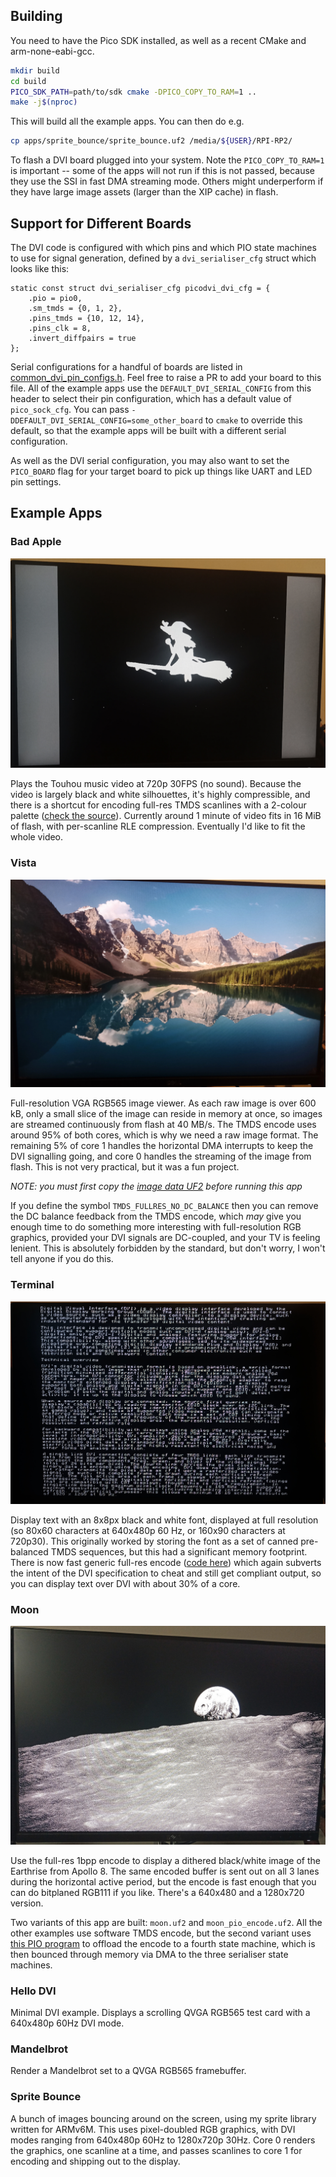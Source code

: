 Building
--------

You need to have the Pico SDK installed, as well as a recent CMake and arm-none-eabi-gcc.


```bash
mkdir build
cd build
PICO_SDK_PATH=path/to/sdk cmake -DPICO_COPY_TO_RAM=1 ..
make -j$(nproc)
```

This will build all the example apps. You can then do e.g.

```bash
cp apps/sprite_bounce/sprite_bounce.uf2 /media/${USER}/RPI-RP2/
```

To flash a DVI board plugged into your system. Note the `PICO_COPY_TO_RAM=1` is important -- some of the apps will not run if this is not passed, because they use the SSI in fast DMA streaming mode. Others might underperform if they have large image assets (larger than the XIP cache) in flash.

Support for Different Boards
----------------------------

The DVI code is configured with which pins and which PIO state machines to use for signal generation, defined by a `dvi_serialiser_cfg` struct which looks like this:

```
static const struct dvi_serialiser_cfg picodvi_dvi_cfg = {
	.pio = pio0,
	.sm_tmds = {0, 1, 2},
	.pins_tmds = {10, 12, 14},
	.pins_clk = 8,
	.invert_diffpairs = true
};
```

Serial configurations for a handful of boards are listed in [common_dvi_pin_configs.h](include/common_dvi_pin_configs.h). Feel free to raise a PR to add your board to this file. All of the example apps use the `DEFAULT_DVI_SERIAL_CONFIG` from this header to select their pin configuration, which has a default value of `pico_sock_cfg`. You can pass `-DDEFAULT_DVI_SERIAL_CONFIG=some_other_board` to `cmake` to override this default, so that the example apps will be built with a different serial configuration.

As well as the DVI serial configuration, you may also want to set the `PICO_BOARD` flag for your target board to pick up things like UART and LED pin settings.

Example Apps
------------

### Bad Apple

![](../img/example_app_bad_apple.jpg)

Plays the Touhou music video at 720p 30FPS (no sound). Because the video is largely black and white silhouettes, it's highly compressible, and there is a shortcut for encoding full-res TMDS scanlines with a 2-colour palette ([check the source](apps/bad_apple/rle_decompress.S)). Currently around 1 minute of video fits in 16 MiB of flash, with per-scanline RLE compression. Eventually I'd like to fit the whole video.

### Vista

![](../img/example_app_vista.jpg)

Full-resolution VGA RGB565 image viewer. As each raw image is over 600 kB, only a small slice of the image can reside in memory at once, so images are streamed continuously from flash at 40 MB/s. The TMDS encode uses around 95% of both cores, which is why we need a raw image format. The remaining 5% of core 1 handles the horizontal DMA interrupts to keep the DVI signalling going, and core 0 handles the streaming of the image from flash. This is not very practical, but it was a fun project.

*NOTE: you must first copy the [image data UF2](assets/vista_data.uf2) before running this app*

If you define the symbol `TMDS_FULLRES_NO_DC_BALANCE` then you can remove the DC balance feedback from the TMDS encode, which *may* give you enough time to do something more interesting with full-resolution RGB graphics, provided your DVI signals are DC-coupled, and your TV is feeling lenient. This is absolutely forbidden by the standard, but don't worry, I won't tell anyone if you do this.

### Terminal

![](../img/example_app_terminal.jpg)

Display text with an 8x8px black and white font, displayed at full resolution (so 80x60 characters at 640x480p 60 Hz, or 160x90 characters at 720p30). This originally worked by storing the font as a set of canned pre-balanced TMDS sequences, but this had a significant memory footprint. There is now fast generic full-res encode ([code here](https://github.com/Wren6991/PicoDVI/blob/6bafa3c3e3f6796b49eb599476ee2a43ae5ccf67/software/libdvi/tmds_encode.S#L176)) which again subverts the intent of the DVI specification to cheat and still get compliant output, so you can display text over DVI with about 30% of a core.

### Moon

![](../img/example_app_moon.jpg)

Use the full-res 1bpp encode to display a dithered black/white image of the Earthrise from Apollo 8. The same encoded buffer is sent out on all 3 lanes during the horizontal active period, but the encode is fast enough that you can do bitplaned RGB111 if you like. There's a 640x480 and a 1280x720 version.

Two variants of this app are built: `moon.uf2` and `moon_pio_encode.uf2`. All the other examples use software TMDS encode, but the second variant uses [this PIO program](https://github.com/Wren6991/PicoDVI/blob/master/software/libdvi/tmds_encode_1bpp.pio) to offload the encode to a fourth state machine, which is then bounced through memory via DMA to the three serialiser state machines.

### Hello DVI

Minimal DVI example. Displays a scrolling QVGA RGB565 test card with a 640x480p 60Hz DVI mode.

### Mandelbrot

Render a Mandelbrot set to a QVGA RGB565 framebuffer.

### Sprite Bounce

A bunch of images bouncing around on the screen, using my sprite library written for ARMv6M. This uses pixel-doubled RGB graphics, with DVI modes ranging from 640x480p 60Hz to 1280x720p 30Hz. Core 0 renders the graphics, one scanline at a time, and passes scanlines to core 1 for encoding and shipping out to the display.

